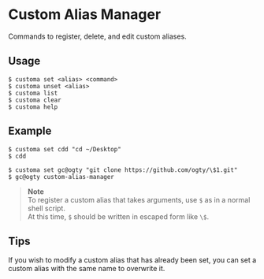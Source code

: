 # Custom Alias Manager

Commands to register, delete, and edit custom aliases.

## Usage

```
$ customa set <alias> <command>
$ customa unset <alias>
$ customa list
$ customa clear
$ customa help
```

## Example

```
$ customa set cdd "cd ~/Desktop"
$ cdd

$ customa set gc@ogty "git clone https://github.com/ogty/\$1.git"
$ gc@ogty custom-alias-manager
```

> **Note**  
> To register a custom alias that takes arguments, use `$` as in a normal shell script.  
> At this time, `$` should be written in escaped form like `\$`.  

## Tips

If you wish to modify a custom alias that has already been set, you can set a custom alias with the same name to overwrite it.
